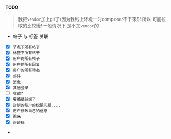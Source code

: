 #### TODO

> 我把`vendor`加上git了(因为我线上环境一时composer不下来!)! 所以 可能拉取的比较慢!
> 一般情况下 是不加`vendor`的

- 帖子 与 标签 关联
- [x] `节点下所有帖子`
- [x] `标签下所有帖子`
- [x] `用户的所有帖子`
- [x] `用户的所有回复`
- [x] `用户的所有动态`
- [x] `邮件`
- [x] `消息`
- [x] `其他登录`
- [ ] `收藏?`
- [x] `要搞搞前端了`
- [x] `封禁的账户的权限问题....`
- [x] `用户修改自己的信息`
- [x] `图床`
- [x] `验证码`
- 
    
